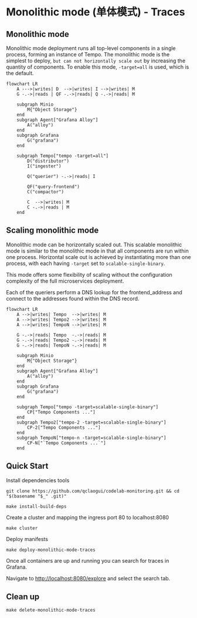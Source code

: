 # Monolithic mode (单体模式) - Traces

## Monolithic mode

Monolithic mode deployment runs all top-level components in a single process, forming an instance of Tempo. The monolithic mode is the simplest to deploy, `but can not horizontally scale out` by increasing the quantity of components. To enable this mode, `-target=all` is used, which is the default.

```mermaid
flowchart LR
    A --->|writes| D  -->|writes| I -->|writes| M
    G -.->|reads | QF -.->|reads| Q -.->|reads| M

    subgraph Minio
        M{"Object Storage"}
    end
    subgraph Agent["Grafana Alloy"]
        A("alloy")
    end
    subgraph Grafana
        G("grafana")
    end

    subgraph Tempo["tempo -target=all"]
        D("distributor")
        I("ingester")

        Q("querier") -.->|reads| I

        QF("query-frontend")
        C("compactor")

        C  -->|writes| M
        C -.->|reads | M
    end
```
## Scaling monolithic mode

Monolithic mode can be horizontally scaled out. This scalable monolithic mode is similar to the monolithic mode in that all components are run within one process. Horizontal scale out is achieved by instantiating more than one process, with each having `-target` set to `scalable-single-binary`.

This mode offers some flexibility of scaling without the configuration complexity of the full microservices deployment.

Each of the queriers perform a DNS lookup for the frontend_address and connect to the addresses found within the DNS record.

```mermaid
flowchart LR
    A -->|writes| Tempo  -->|writes| M
    A -->|writes| Tempo2 -->|writes| M
    A -->|writes| TempoN -->|writes| M

    G -.->|reads| Tempo  -.->|reads| M
    G -.->|reads| Tempo2 -.->|reads| M
    G -.->|reads| TempoN -.->|reads| M

    subgraph Minio
        M{"Object Storage"}
    end
    subgraph Agent["Grafana Alloy"]
        A("alloy")
    end
    subgraph Grafana
        G("grafana")
    end

    subgraph Tempo["tempo -target=scalable-single-binary"]
        CP["Tempo Components ..."]
    end
    subgraph Tempo2["tempo-2 -target=scalable-single-binary"]
        CP-2["Tempo Components ..."]
    end
    subgraph TempoN["tempo-n -target=scalable-single-binary"]
        CP-N["`Tempo Components ...`"]
    end
```

## Quick Start

Install dependencies tools

```shell
git clone https://github.com/qclaogui/codelab-monitoring.git && cd "$(basename "$_" .git)"

make install-build-deps
```

Create a cluster and mapping the ingress port 80 to localhost:8080

```shell
make cluster
```

Deploy manifests

```shell
make deploy-monolithic-mode-traces
```

Once all containers are up and running you can search for traces in Grafana.

Navigate to [http://localhost:8080/explore](http://localhost:8080/explore) and select the search tab.

## Clean up

```shell
make delete-monolithic-mode-traces
```
